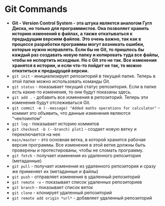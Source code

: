# Git Commands

- **Git - Version Control System - эта штука является аналогом Гугл Диска, но только для программистов. Она позволяет хранить историю изменений в файлах, а также откатываться к предыдущим версиям файлов. Это очень важно, так как в процессе разработки программы могут возникать ошибки, которые нужно исправлять. Если бы не Git, то пришлось бы каждый раз создавать новую папку и копировать туда все файлы, чтобы не испортить исходные. Но с Git это не так. Все изменения хранятся в истории, и если что-то пойдет не так, то можно откатиться к предыдущей версии.**
- `git init` - инициализирует репозиторий в текущей папке. Теперь в этой папке можно использовать команды Git.
- `git status` - показывает текущий статус репозитория. Если в папке есть какие-то изменения, то они будут показаны здесь.
- `git add .` - добавить все изменения в репозиторий. Теперь эти изменения будут отслеживаться Git.
- `git commit -m (--message) "Added maths operations for calculator"` - коммит это объявить, что данные изменения являются "чекпоинтом"
- `git log` - показывает историю коммитов
- `git checkout -b (--branch) plot1` - создает новую ветку и переключается на нее
- `main/master` - это основная ветка, в которой хранится рабочая версия программы. Все изменения в этой ветке должны быть проверены и протестированы, чтобы не сломать программу.
- `git fetch` - получает изменения из удаленного репозитория (метаданные)
- `git pull` - получает изменения из удаленного репозитория и сразу же применяет их (метаданные и файлы)
- `git push` - отправляет изменения в удаленный репозиторий
- `git remote -v` - показывает список удаленных репозиториев
- `git branch` - показывает список веток
- `git clone` - клонирует удаленный репозиторий
- `git remote add origin *url*` - добавляет удаленный репозиторий